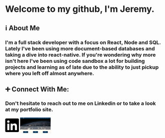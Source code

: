 # Welcome to my github, I'm Jeremy.
## :information_source: About Me
### I'm a full stack developer with a focus on React, Node and SQL. Lately I've been using more document-based databases and taking a dive into react-native. If you're wondering why more isn't here I've been using code sandbox a lot for building projects and learning as of late due to the ability to just pickup where you left off almost anywhere.

## :heavy_plus_sign: Connect With Me:
### Don't hesitate to reach out to me on Linkedin or to take a look at my portfolio site.
<a href="https://linkedin.com/in/barber-jeremy" align="left"><img src="https://raw.githubusercontent.com/onlytruejeremy/onlytruejeremy/9bdb6aaeaf2f6e549d046bc30da2ec6effd782e4/linkedin.svg"  height="50px" /></a>
<a href="https://onlytruejeremy.github.io" align="left"><img src="https://github.com/onlytruejeremy/onlytruejeremy/blob/main/portfoliosite.PNG?raw=true"  height="50px"/></a>
